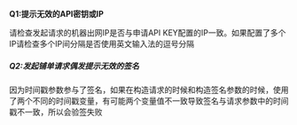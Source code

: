**Q1:提示无效的API密钥或IP**

请检查发起请求的机器出网IP是否与申请API KEY配置的IP一致。如果配置了多个IP请检查多个IP间分隔是否使用英文输入法的逗号分隔

##### Q2:发起铺单请求偶发提示无效的签名

因为时间戳参数参与了签名，如果在构造请求的时候和构造签名参数的时候，使用了两个不同的时间戳变量，有可能两个变量值不一致导致签名与请求参数中的时间戳不一致，所以会验签失败
